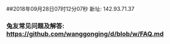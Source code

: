##2018年09月28日07时12分07秒 新址: 142.93.71.37
### 兔友常见问题及解答: https://github.com/wanggonging/d/blob/w/FAQ.md
